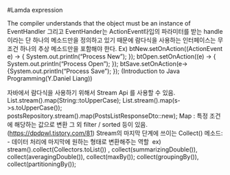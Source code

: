 #Lamda expression

The compiler understands that the object must be an instance of EventHandler<ActionEvent>
그리고 EventHander는 ActionEvent타입의 파라미터를 받는 handle이라는 단 하나의 메소드만을 정의하고 있기 때문에 람다식을 사용하는 인터페이스는 무조건 하나의 추상 메소드만을 포함해야 한다.
Ex)
btNew.setOnAction((ActionEvent e) -> { System.out.println(“Process New”); });
btOpen.setOnAction((e) -> { System.out.println(“Process Open”); });
btSave.setOnAction(e-> {System.out.println(“Process Save”); });
(Introduction to Java Programming(Y.Daniel Liang))

자바에서 람다식을 사용하기 위해서 Stream Api 를 사용할 수 있음.
List.stream().map(String::toUpperCase); List.stream().map(s->s.toUpperCase()); postsRepository.stream().map(PostsListResponseDto::new);
Map : 특정 조건에 해당하는 값으로 변환 그 외 filter / sorted 등이 있음. (https://dpdpwl.tistory.com/81)
Stream의 마지막 단계에 쓰이는 Collect() 메소드:
    - 데이터 처리에 마지막에 원하는 형태로 변환해주는 역할       ex) stream().collect(Collectors.toList()) , collect(summarizingDouble()), collect(averagingDouble()), collect(maxBy()); collect(groupingBy()), collect(partitioningBy());
